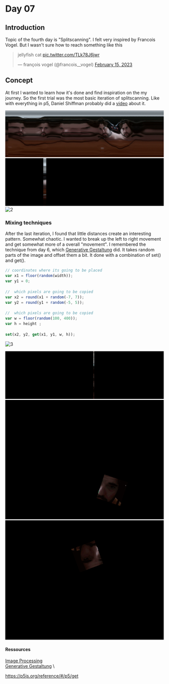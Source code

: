 
# Day 07
## Introduction 
Topic of the fourth day is "Splitscanning". I felt very inspired by Francois Vogel. But I wasn't sure how to reach something like this

<blockquote class="twitter-tweet"><p lang="en" dir="ltr">jellyfish cat <a href="https://t.co/TLk78J6jwr">pic.twitter.com/TLk78J6jwr</a></p>&mdash; françois vogel (@francois__vogel) <a href="https://twitter.com/francois__vogel/status/1625861236742328320?ref_src=twsrc%5Etfw">February 15, 2023</a></blockquote> <script async src="https://platform.twitter.com/widgets.js" charset="utf-8"></script>

## Concept
At first I wanted to learn how it's done and find inspiration on the my journey. So the first trial was the most basic iteration of splitscanning. Like with everything in p5, Daniel Shiffman probably did a [video](https://www.youtube.com/watch?v=YqVbuMPIRwY&ab_channel=TheCodingTrain) about it.


![0](content/day07/slitscan.png)
![1](content/day07/splitscanning_.gif)
![2](content/day07/splitscanning_2.gif)


### Mixing techniques
After the last iteration, I found that little distances create an interesting pattern. Somewhat chaotic. I wanted to break up the left to right movement and get somewhat more of a overall "movement". I remembered the technique from day 6, which [Generative Gestaltung](https://editor.p5js.org/generative-design/sketches/P_4_1_2_01) did. It takes random parts of the image and offset them a bit. It done with a combination of set() and get(). 

```js
// coordinates where its going to be placed
var x1 = floor(random(width));
var y1 = 0;

//  which pixels are going to be copied
var x2 = round(x1 + random(-7, 7));
var y2 = round(y1 + random(-5, 5));

//  which pixels are going to be copied
var w = floor(random(100, 400));
var h = height ;

set(x2, y2, get(x1, y1, w, h));
```

![3](content/day07/splitscanning_3.gif)



![4](content/day07/splitscanning_4.gif)
![5](content/day07/splitscanning_5.gif)
![6](content/day07/splitscanning_6.gif)


#### Ressources
[Image Processing](https://idmnyu.github.io/p5.js-image/index.html) \
[Generative Gestaltung](http://www.generative-gestaltung.de/2/) \

https://p5js.org/reference/#/p5/get